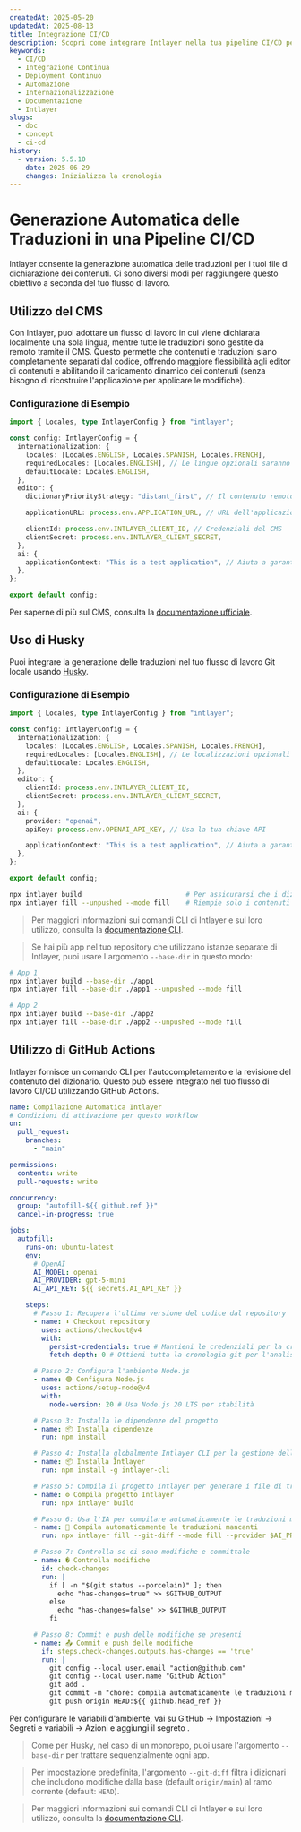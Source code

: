 ```yaml
---
createdAt: 2025-05-20
updatedAt: 2025-08-13
title: Integrazione CI/CD
description: Scopri come integrare Intlayer nella tua pipeline CI/CD per la gestione e il deployment automatizzato dei contenuti.
keywords:
  - CI/CD
  - Integrazione Continua
  - Deployment Continuo
  - Automazione
  - Internazionalizzazione
  - Documentazione
  - Intlayer
slugs:
  - doc
  - concept
  - ci-cd
history:
  - version: 5.5.10
    date: 2025-06-29
    changes: Inizializza la cronologia
---
```


# Generazione Automatica delle Traduzioni in una Pipeline CI/CD

Intlayer consente la generazione automatica delle traduzioni per i tuoi file di dichiarazione dei contenuti. Ci sono diversi modi per raggiungere questo obiettivo a seconda del tuo flusso di lavoro.

## Utilizzo del CMS

Con Intlayer, puoi adottare un flusso di lavoro in cui viene dichiarata localmente una sola lingua, mentre tutte le traduzioni sono gestite da remoto tramite il CMS. Questo permette che contenuti e traduzioni siano completamente separati dal codice, offrendo maggiore flessibilità agli editor di contenuti e abilitando il caricamento dinamico dei contenuti (senza bisogno di ricostruire l'applicazione per applicare le modifiche).

### Configurazione di Esempio

```ts fileName="intlayer.config.ts"
import { Locales, type IntlayerConfig } from "intlayer";

const config: IntlayerConfig = {
  internationalization: {
    locales: [Locales.ENGLISH, Locales.SPANISH, Locales.FRENCH],
    requiredLocales: [Locales.ENGLISH], // Le lingue opzionali saranno gestite da remoto
    defaultLocale: Locales.ENGLISH,
  },
  editor: {
    dictionaryPriorityStrategy: "distant_first", // Il contenuto remoto ha la priorità

    applicationURL: process.env.APPLICATION_URL, // URL dell'applicazione usato dal CMS

    clientId: process.env.INTLAYER_CLIENT_ID, // Credenziali del CMS
    clientSecret: process.env.INTLAYER_CLIENT_SECRET,
  },
  ai: {
    applicationContext: "This is a test application", // Aiuta a garantire una generazione coerente delle traduzioni
  },
};

export default config;
```

Per saperne di più sul CMS, consulta la [documentazione ufficiale](https://github.com/aymericzip/intlayer/blob/main/docs/docs/it/intlayer_CMS.md).

## Uso di Husky

Puoi integrare la generazione delle traduzioni nel tuo flusso di lavoro Git locale usando [Husky](https://typicode.github.io/husky/).

### Configurazione di Esempio

```ts fileName="intlayer.config.ts"
import { Locales, type IntlayerConfig } from "intlayer";

const config: IntlayerConfig = {
  internationalization: {
    locales: [Locales.ENGLISH, Locales.SPANISH, Locales.FRENCH],
    requiredLocales: [Locales.ENGLISH], // Le localizzazioni opzionali sono gestite da remoto
    defaultLocale: Locales.ENGLISH,
  },
  editor: {
    clientId: process.env.INTLAYER_CLIENT_ID,
    clientSecret: process.env.INTLAYER_CLIENT_SECRET,
  },
  ai: {
    provider: "openai",
    apiKey: process.env.OPENAI_API_KEY, // Usa la tua chiave API

    applicationContext: "This is a test application", // Aiuta a garantire una generazione coerente delle traduzioni
  },
};

export default config;
```

```bash fileName=".husky/pre-push"
npx intlayer build                          # Per assicurarsi che i dizionari siano aggiornati
npx intlayer fill --unpushed --mode fill    # Riempie solo i contenuti mancanti, non aggiorna quelli esistenti
```

> Per maggiori informazioni sui comandi CLI di Intlayer e sul loro utilizzo, consulta la [documentazione CLI](https://github.com/aymericzip/intlayer/blob/main/docs/docs/it/intlayer_cli.md).

> Se hai più app nel tuo repository che utilizzano istanze separate di Intlayer, puoi usare l'argomento `--base-dir` in questo modo:

```bash fileName=".husky/pre-push"
# App 1
npx intlayer build --base-dir ./app1
npx intlayer fill --base-dir ./app1 --unpushed --mode fill

# App 2
npx intlayer build --base-dir ./app2
npx intlayer fill --base-dir ./app2 --unpushed --mode fill
```

## Utilizzo di GitHub Actions

Intlayer fornisce un comando CLI per l'autocompletamento e la revisione del contenuto del dizionario. Questo può essere integrato nel tuo flusso di lavoro CI/CD utilizzando GitHub Actions.

```yaml fileName=".github/workflows/intlayer-translate.yml"
name: Compilazione Automatica Intlayer
# Condizioni di attivazione per questo workflow
on:
  pull_request:
    branches:
      - "main"

permissions:
  contents: write
  pull-requests: write

concurrency:
  group: "autofill-${{ github.ref }}"
  cancel-in-progress: true

jobs:
  autofill:
    runs-on: ubuntu-latest
    env:
      # OpenAI
      AI_MODEL: openai
      AI_PROVIDER: gpt-5-mini
      AI_API_KEY: ${{ secrets.AI_API_KEY }}

    steps:
      # Passo 1: Recupera l'ultima versione del codice dal repository
      - name: ⬇️ Checkout repository
        uses: actions/checkout@v4
        with:
          persist-credentials: true # Mantieni le credenziali per la creazione delle PR
          fetch-depth: 0 # Ottieni tutta la cronologia git per l'analisi delle differenze

      # Passo 2: Configura l'ambiente Node.js
      - name: 🟢 Configura Node.js
        uses: actions/setup-node@v4
        with:
          node-version: 20 # Usa Node.js 20 LTS per stabilità

      # Passo 3: Installa le dipendenze del progetto
      - name: 📦 Installa dipendenze
        run: npm install

      # Passo 4: Installa globalmente Intlayer CLI per la gestione delle traduzioni
      - name: 📦 Installa Intlayer
        run: npm install -g intlayer-cli

      # Passo 5: Compila il progetto Intlayer per generare i file di traduzione
      - name: ⚙️ Compila progetto Intlayer
        run: npx intlayer build

      # Passo 6: Usa l'IA per compilare automaticamente le traduzioni mancanti
      - name: 🤖 Compila automaticamente le traduzioni mancanti
        run: npx intlayer fill --git-diff --mode fill --provider $AI_PROVIDER --model $AI_MODEL --api-key $AI_API_KEY

      # Passo 7: Controlla se ci sono modifiche e committale
      - name: � Controlla modifiche
        id: check-changes
        run: |
          if [ -n "$(git status --porcelain)" ]; then
            echo "has-changes=true" >> $GITHUB_OUTPUT
          else
            echo "has-changes=false" >> $GITHUB_OUTPUT
          fi

      # Passo 8: Commit e push delle modifiche se presenti
      - name: 📤 Commit e push delle modifiche
        if: steps.check-changes.outputs.has-changes == 'true'
        run: |
          git config --local user.email "action@github.com"
          git config --local user.name "GitHub Action"
          git add .
          git commit -m "chore: compila automaticamente le traduzioni mancanti [skip ci]"
          git push origin HEAD:${{ github.head_ref }}
```

Per configurare le variabili d'ambiente, vai su GitHub → Impostazioni → Segreti e variabili → Azioni e aggiungi il segreto .

> Come per Husky, nel caso di un monorepo, puoi usare l'argomento `--base-dir` per trattare sequenzialmente ogni app.

> Per impostazione predefinita, l'argomento `--git-diff` filtra i dizionari che includono modifiche dalla base (default `origin/main`) al ramo corrente (default: `HEAD`).

> Per maggiori informazioni sui comandi CLI di Intlayer e sul loro utilizzo, consulta la [documentazione CLI](https://github.com/aymericzip/intlayer/blob/main/docs/docs/it/intlayer_cli.md).
